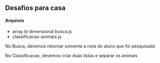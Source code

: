 ## Desafios para casa

#### Arquivos
* array bi dimensional busca.js
* classificacao-animais.js

No Busca, devemos retornar somente a nota do aluno que
foi pesquisado

No Classificacao, devemos criar duas listas e separar os animais